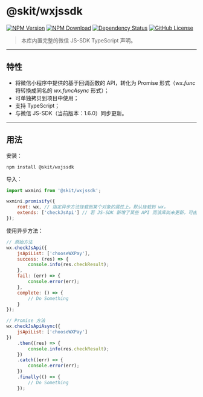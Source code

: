 # @skit/wxjssdk

[![NPM Version](https://img.shields.io/npm/v/@skit/wxjssdk.svg?sanitize=true)](https://www.npmjs.com/package/@skit/wxjssdk)
[![NPM Download](https://img.shields.io/npm/dm/@skit/wxjssdk.svg?sanitize=true)](https://www.npmjs.com/package/@skit/wxjssdk)
[![Dependency Status](https://david-dm.org/fudiwei/wxjssdk.svg)](https://david-dm.org/fudiwei/wxjssdk)
[![GitHub License](https://img.shields.io/github/license/fudiwei/wxjssdk)](https://github.com/fudiwei/wxjssdk/blob/main/LICENSE)

> 本库内置完整的微信 JS-SDK TypeScript 声明。

---

## 特性

-   将微信小程序中提供的基于回调函数的 API，转化为 Promise 形式（_wx.func_ 将转换成同名的 _wx.funcAsync_ 形式）；
-   可单独拷贝到项目中使用；
-   支持 TypeScript；
-   与微信 JS-SDK（当前版本：1.6.0）同步更新。

---

## 用法

安装：

```shell
npm install @skit/wxjssdk
```

导入：

```javascript
import wxmini from '@skit/wxjssdk';

wxmini.promisify({
    root: wx, // 指定异步方法挂载到某个对象的属性上。默认挂载到 wx。
    extends: ['checkJsApi'] // 若 JS-SDK 新增了某些 API 而该库尚未更新，可由此传入相应的方法名数组以转换成异步方法。
});
```

使用异步方法：

```javascript
// 原始方法
wx.checkJsApi({
    jsApiList: ['chooseWXPay'],
    success: (res) => {
        console.info(res.checkResult);
    },
    fail: (err) => {
        console.error(err);
    },
    complete: () => {
        // Do Something
    }
});

// Promise 方法
wx.checkJsApiAsync({
    jsApiList: ['chooseWXPay']
})
    .then((res) => {
        console.info(res.checkResult);
    })
    .catch((err) => {
        console.error(err);
    })
    .finally(() => {
        // Do Something
    });
```

